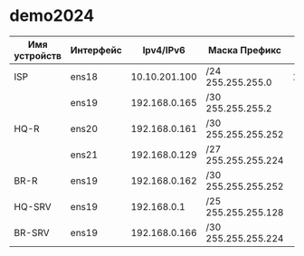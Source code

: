 # demo2024
| Имя устройств | Интерфейс | Ipv4/IPv6   |Маска Префикс   |Шлюз|
| ----------- | ----------- | ---------   | -----------    | -- |
|ISP            | ens18     |10.10.201.100|/24 255.255.255.0|10.10.201.254|
|              | ens19     |192.168.0.165|/30 255.255.255.2|
|HQ-R|           ens20      |192.168.0.161|/30 255.255.255.252|
 |  |               ens21       |192.168.0.129|/27 255.255.255.224| |
|BR-R|ens19         |192.168.0.162|/30 255.255.255.252| |
|HQ-SRV|ens19            |192.168.0.1  |/25 255.255.255.128| |
|BR-SRV|ens19           |192.168.0.166|/30 255.255.255.224| |
